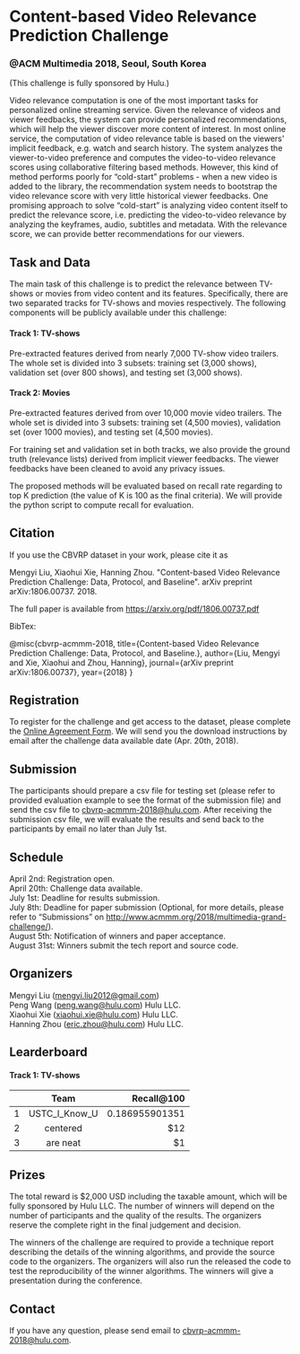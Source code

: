 # Content-based Video Relevance Prediction Challenge
### @ACM Multimedia 2018, Seoul, South Korea

(This challenge is fully sponsored by Hulu.)

Video relevance computation is one of the most important tasks for personalized online streaming service. Given the relevance of videos and viewer feedbacks, the system can provide personalized recommendations, which will help the viewer discover more content of interest. In most online service, the computation of video relevance table is based on the viewers' implicit feedback, e.g. watch and search history. The system analyzes the viewer-to-video preference and computes the video-to-video relevance scores using collaborative filtering based methods. However, this kind of method performs poorly for “cold-start” problems - when a new video is added to the library, the recommendation system needs to bootstrap the video relevance score with very little historical viewer feedbacks. One promising approach to solve “cold-start” is analyzing video content itself to predict the relevance score, i.e. predicting the video-to-video relevance by analyzing the keyframes, audio, subtitles and metadata. With the relevance score, we can provide better recommendations for our viewers.

## Task and Data

The main task of this challenge is to predict the relevance between TV-shows or movies from video content and its features. Specifically, there are two separated tracks for TV-shows and movies respectively. The following components will be publicly available under this challenge:

#### Track 1: TV-shows

Pre-extracted features derived from nearly 7,000 TV-show video trailers. The whole set is divided into 3 subsets: training set (3,000 shows), validation set (over 800 shows), and testing set (3,000 shows).

#### Track 2: Movies

Pre-extracted features derived from over 10,000 movie video trailers. The whole set is divided into 3 subsets: training set (4,500 movies), validation set (over 1000 movies), and testing set (4,500 movies).

For training set and validation set in both tracks, we also provide the ground truth (relevance lists) derived from implicit viewer feedbacks. The viewer feedbacks have been cleaned to avoid any privacy issues.

The proposed methods will be evaluated based on recall rate regarding to top K prediction (the value of K is 100 as the final criteria). We will provide the python script to compute recall for evaluation.

## Citation

If you use the CBVRP dataset in your work, please cite it as

Mengyi Liu, Xiaohui Xie, Hanning Zhou. "Content-based Video Relevance Prediction Challenge: Data, Protocol, and Baseline". arXiv preprint arXiv:1806.00737. 2018.

The full paper is available from https://arxiv.org/pdf/1806.00737.pdf

BibTex:

@misc{cbvrp-acmmm-2018,
  title={Content-based Video Relevance Prediction Challenge: Data, Protocol, and Baseline.},
  author={Liu, Mengyi and Xie, Xiaohui and Zhou, Hanning},
  journal={arXiv preprint arXiv:1806.00737},
  year={2018}
}

## Registration

To register for the challenge and get access to the dataset, please complete the [Online Agreement Form](https://freeonlinesurveys.com/s/lDBaYlvA). We will send you the download instructions by email after the challenge data available date (Apr. 20th, 2018).

## Submission

The participants should prepare a csv file for testing set (please refer to provided evaluation example to see the format of the submission file) and send the csv file to cbvrp-acmmm-2018@hulu.com. After receiving the submission csv file, we will evaluate the results and send back to the participants by email no later than July 1st.

## Schedule

April 2nd: Registration open.\
April 20th: Challenge data available.\
July 1st: Deadline for results submission.\
July 8th: Deadline for paper submission (Optional, for more details, please refer to “Submissions” on http://www.acmmm.org/2018/multimedia-grand-challenge/).\
August 5th: Notification of winners and paper acceptance.\
August 31st: Winners submit the tech report and source code.

## Organizers

Mengyi Liu (mengyi.liu2012@gmail.com)\
Peng Wang (peng.wang@hulu.com) Hulu LLC.\
Xiaohui Xie (xiaohui.xie@hulu.com) Hulu LLC.\
Hanning Zhou (eric.zhou@hulu.com) Hulu LLC.

## Learderboard

#### Track 1: TV-shows 

|        |     Team      | Recall@100  |
| ------ |:-------------:| -----:|
|   1    | USTC_I_Know_U | 0.186955901351 |
|   2    | centered      |   $12 |
|   3    | are neat      |    $1 |

## Prizes

The total reward is $2,000 USD including the taxable amount, which will be fully sponsored by Hulu LLC. The number of winners will depend on the number of participants and the quality of the results. The organizers reserve the complete right in the final judgement and decision.

The winners of the challenge are required to provide a technique report describing the details of the winning algorithms, and provide the source code to the organizers. The organizers will also run the released the code to test the reproducibility of the winner algorithms. The winners will give a presentation during the conference.

## Contact

If you have any question, please send email to cbvrp-acmmm-2018@hulu.com.

